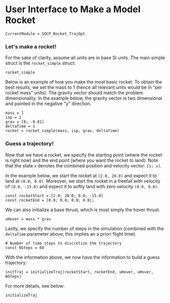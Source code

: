 # User Interface to Make a Model Rocket

```@meta
CurrentModule = SOCP_Rocket_TrajOpt
```

### Let's make a rocket!
For the sake of clarity, assume all units are in base SI units. The main simple struct is the `rocket_simple` struct:

```@docs
rocket_simple
```

Below is an example of how you make the most basic rocket. To obtain the best
results, we set the mass to 1 (hence all relevant units would be in "per
rocket mass" units). The gravity vector should match the problem dimensionality.
In the example below, the gravity vector is two dimensional and pointed in the
negative "y" direction.

```@example
mass = 1
isp = 1
grav = [0; -9.81]
deltaTime = 1
rocket = rocket_simple(mass, isp, grav, deltaTime)
```


### Guess a trajectory!

Now that we have a rocket, we specify the starting point (where the rocket is
right now) and the end point (where you want the rocket to land). Note that the
state `x` denotes the combined position and velocity vector: `[s; v]`.

In the example below, we start the rocket at `(2.0, 20.0)` and expect it to land
at `(0.0, 0.0)`. Moreover, we start the rocket in a freefall with velocity of
`(0.0, -15.0)` and expect it to softly land with zero velocity `(0.0, 0.0)`.
```@example
const rocketStart = [2.0; 20.0; 0.0; -15.0]
const rocketEnd = [0.0; 0.0; 0.0; 0.0];
```

We can also initialize a base thrust, which is most simply the hover thrust.
```@example
uHover = mass * grav
```

Lastly, we specify the number of steps in the simulation (combined with the `deltaTime` parameter above, this implies an a priori flight time).
```@example
# Number of time steps to discretize the trajectory
const NSteps = 60
```

With the information above, we now have the information to build a guess
trajectory:
```@example
initTraj = initializeTraj(rocketStart, rocketEnd, uHover, uHover, NSteps)
```

For more details, see below:
```@docs
initializeTraj
```
